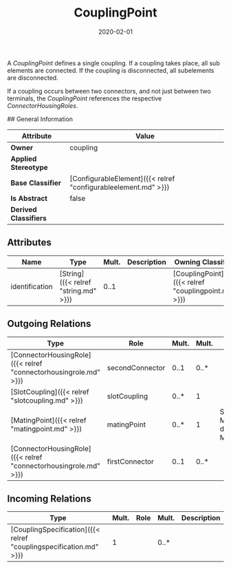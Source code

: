 ﻿---
title: CouplingPoint
toc: false
type: specs
date: "2020-02-01"
draft: false
specification: VEC
version: 1.2.0
documentType: "Recommendation"
elementType: Class
classes:
  - CouplingPoint
menu_name: vec-1.2.0
---
<p> A <i>CouplingPoint</i> defines a single coupling. If a coupling takes place, all sub elements are connected. If the coupling is disconnected, all subelements are disconnected.     </p>      <p> If a coupling occurs between two connectors, and not just between two terminals, the <i>CouplingPoint</i> references the respective <i>ConnectorHousingRoles</i>.      </p>
## General Information

| Attribute               | Value |
|-------------------------|-------|
| **Owner**               | coupling |
| **Applied Stereotype**  |   |
| **Base Classifier**     | [ConfigurableElement]({{< relref "configurableelement.md" >}})<br/>  |
| **Is Abstract**         | false |
| **Derived Classifiers** |   |

## Attributes
|  Name  |  Type  |  Mult.  |  Description  |  Owning Classifier  |
|--------|--------|---------|---------------|--------------|
|identification | [String]({{< relref "string.md" >}}) | 0..1 |  | [CouplingPoint]({{< relref "couplingpoint.md" >}}) |

## Outgoing Relations
|    Type  |   Role   |   Mult.   |   Mult.   |   Description   |
|----------|----------|-----------|-----------|-----------------|
| [ConnectorHousingRole]({{< relref "connectorhousingrole.md" >}}) | secondConnector | 0..1 | 0..* |  |
| [SlotCoupling]({{< relref "slotcoupling.md" >}}) | slotCoupling | 0..* | 1 |  |
| [MatingPoint]({{< relref "matingpoint.md" >}}) | matingPoint | 0..* | 1 | Specifies the MatingPoints defined by the MatingSpecification. |
| [ConnectorHousingRole]({{< relref "connectorhousingrole.md" >}}) | firstConnector | 0..1 | 0..* |  |
##  Incoming Relations
|    Type  |   Mult.  |   Role    |   Mult.   |   Description  |
|----------|----------|-----------|-----------|----------------|
| [CouplingSpecification]({{< relref "couplingspecification.md" >}}) | 1 |  | 0..* |  |

